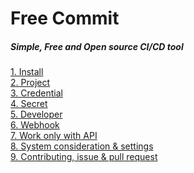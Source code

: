 # Free Commit

##### Simple, Free and Open source CI/CD tool

[1. Install](docs/install.md)<br>
[2. Project](docs/project.md)<br>
[3. Credential](docs/credential.md)<br>
[4. Secret](docs/secret.md)<br>
[5. Developer]()<br>
[6. Webhook]()<br>
[7. Work only with API]()<br>
[8. System consideration & settings]()<br>
[9. Contributing, issue & pull request]()


